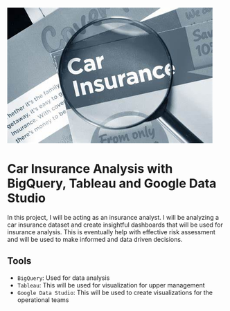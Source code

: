 ![car](https://github.com/Odeyiany2/FLiT-Apprenticeship-Data-Science-Projects/blob/main/Project_4%20Car-Insurance-Analysis-with-BigQuery/car.jpg)

# Car Insurance Analysis with BigQuery, Tableau and Google Data Studio
In this project, I will be acting as an insurance analyst. I will be analyzing a car insurance dataset and create insightful dashboards that 
will be used for insurance analysis. This is eventually help with effective risk assessment and will be used to make informed and data driven
decisions. 

## Tools
* `BigQuery`: Used for data analysis
* `Tableau`: This will be used for visualization for upper management 
* `Google Data Studio`: This will be used to create visualizations for the operational teams
